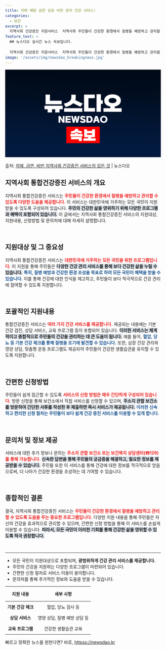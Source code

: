 ```yaml
---
title: 치매 예방 금연 성공 비만 관리 건강 서비스!
categories:
  - 보건
excerpt: >
  지역사회 건강증진 지원서비스  지역사회 주민들이 건강한 환경에서 질병을 예방하고 관리할 수 있도록 다양한 도…
feature_text: >
  ## 뉴스다오 실시간 뉴스 속보입니다.

  지역사회 건강증진 지원서비스  지역사회 주민들이 건강한 환경에서 질병을 예방하고 관리할 수 있도록 다양한 도…
image: '/assets/img/newsdao_breakingnews.jpg'
---
```


![뉴스다오 속보](/assets/img/newsdao_breakingnews.jpg)

<p>출처: <a href="httpss://newsdao.kr/4948" rel="dofollow">치매, 금연, 비만 지역사회 건강증진 서비스의 모든 것</a> | 뉴스다오</p>

<h2 data-ke-size="size26">지역사회 통합건강증진 서비스의 개요</h2>

<p data-ke-size="size16">지역사회 통합건강증진 서비스는 <b><span style="color: #ee2323;">주민들이 건강한 환경에서 질병을 예방하고 관리할 수 있도록 다양한 도움을 제공합니다.</span></b> 이 서비스는 대한민국에 거주하는 모든 국민이 지원받을 수 있도록 구성되어 있습니다. <b><span style="background-color: #21538527;">주민의 건강한 삶을 영위하기 위해 다양한 프로그램과 혜택이 포함되어 있습니다.</span></b> 이 글에서는 지역사회 통합건강증진 서비스의 지원대상, 지원내용, 신청방법 및 문의처에 대해 자세히 설명합니다.</p>

<p data-ke-size="size16">&nbsp;</p>

<h2 data-ke-size="size26">지원대상 및 그 중요성</h2>

<p data-ke-size="size16">지역사회 통합건강증진 서비스는 <b><span style="color: #ee2323;">대한민국에 거주하는 모든 국민을 위한 프로그램입니다.</span></b> 이 지원을 통해 주민들은 <b><span style="background-color: #21538527;">다양한 건강 관리 서비스를 통해 보다 건강한 삶을 누릴 수 있습니다.</span></b> <b><span style="color: #1a5490;">특히, 질병 예방과 건강한 환경 조성을 목표로 하여 모든 국민이 혜택을 받을 수 있습니다.</span></b> 이를 통해 건강에 대한 인식을 제고하고, 주민들이 보다 적극적으로 건강 관리에 참여할 수 있도록 지원합니다.</p>

<p data-ke-size="size16">&nbsp;</p>

<h2 data-ke-size="size26">포괄적인 지원내용</h2>

<p data-ke-size="size16">통합건강증진 서비스는 <b><span style="color: #ee2323;">여러 가지 건강 서비스를 제공합니다.</span></b> 제공되는 내용에는 기본 건강 검진, 상담 서비스, 교육 프로그램 등이 포함되어 있습니다. <b><span style="background-color: #21538527;">이러한 서비스는 체계적이고 종합적으로 주민들의 건강을 관리하는 데 큰 도움이 됩니다.</span></b> 예를 들어, <b><span style="color: #1a5490;">혈압, 당뇨 등 기본 건강 체크를 통해 질병을 조기에 발견할 수 있습니다.</span></b>  또한, 심장 건강 관리와 영양 상담, 맞춤형 운동 프로그램도 제공되어 주민들이 건강한 생활습관을 유지할 수 있도록 지원합니다.</p>

<p data-ke-size="size16">&nbsp;</p>

<h2 data-ke-size="size26">간편한 신청방법</h2>

<p data-ke-size="size16">주민들이 쉽게 접근할 수 있도록 <b><span style="color: #ee2323;">서비스의 신청 방법은 매우 간단하게 구성되어 있습니다.</span></b> 방문 신청을 통해 보건소에서 직접 서비스를 신청할 수 있으며, <b><span style="background-color: #21538527;">주소지 관할 보건소를 방문하여 간단한 서류를 작성한 후 제출하면 즉시 서비스가 제공됩니다.</span></b> <b><span style="color: #1a5490;">이러한 신속하고 편리한 신청 절차는 주민들이 보다 쉽게 건강 증진 서비스를 이용할 수 있게 합니다.</span></b></p>

<p data-ke-size="size16">&nbsp;</p>

<h2 data-ke-size="size26">문의처 및 정보 제공</h2>

<p data-ke-size="size16">서비스에 대한 추가 정보나 문의는 <b><span style="color: #ee2323;">주소지 관할 보건소 또는 보건복지 상담센터(☎129)를 통해 가능합니다.</span></b> <b><span style="background-color: #21538527;">신속한 답변을 통해 주민들의 궁금증을 해결하고, 필요한 정보를 제공받을 수 있습니다.</span></b> 주민들 또한 이 서비스를 통해 건강에 대한 정보를 적극적으로 얻음으로써, 더 나아가 건강한 환경을 조성하는 데 기여할 수 있습니다.</p>

<p data-ke-size="size16">&nbsp;</p>

<h2 data-ke-size="size26">종합적인 결론</h2>

<p data-ke-size="size16">결국, 지역사회 통합건강증진 서비스는 <b><span style="color: #ee2323;">주민들이 건강한 환경에서 질병을 예방하고 관리할 수 있도록 도움을 주는 중요한 프로그램입니다.</span></b> 다양한 지원 내용을 통해 주민들은 자신의 건강을 효과적으로 관리할 수 있으며, 간편한 신청 방법을 통해 이 서비스를 손쉽게 이용할 수 있습니다. <b><span style="background-color: #21538527;">따라서, 모든 국민이 이러한 기회를 통해 건강한 삶을 영위할 수 있도록 적극 권장합니다.</span></b></p>

<p data-ke-size="size16">&nbsp;</p>

<hr>

<ul>
  <li>모든 국민이 지원대상으로 포함되며, <b>광범위하게 건강 관리 서비스를 제공합니다.</b></li>
  <li>주민의 건강을 지원하는 다양한 프로그램이 마련되어 있습니다.</li>
  <li>간편한 신청 절차로 서비스 이용이 용이합니다.</li>
  <li>문의처를 통해 추가적인 정보와 도움을 받을 수 있습니다.</li>
</ul>

<table style="width: 100%; border-collapse: collapse;">
  <thead>
    <tr>
      <th style="text-align: center; height: 40px;"><b>지원 내용</b></th>
      <th style="text-align: center; height: 40px;"><b>세부 사항</b></th>
    </tr>
  </thead>
  <tbody>
    <tr>
      <td style="text-align: center; height: 30px;"><b>기본 건강 체크</b></td>
      <td style="text-align: center; height: 30px;">혈압, 당뇨 검사 등</td>
    </tr>
    <tr>
      <td style="text-align: center; height: 30px;"><b>상담 서비스</b></td>
      <td style="text-align: center; height: 30px;">영양 상담, 질병 예방 상담 등</td>
    </tr>
    <tr>
      <td style="text-align: center; height: 30px;"><b>교육 프로그램</b></td>
      <td style="text-align: center; height: 30px;">건강한 생활습관 교육</td>
    </tr>
  </tbody>
</table> 

빠르고 정확한 뉴스를 원한다면? 바로, <a href="httpss://newsdao.kr" rel="dofollow">httpss://newsdao.kr</a>


